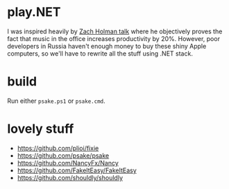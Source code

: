 play.NET
========
I was inspired heavily by [Zach Holman talk](http://vimeo.com/50679241) where he objectively proves the fact that music in the office increases productivity by 20%. However, poor developers in Russia haven't enough money to buy these shiny Apple computers, so we'll have to rewrite all the stuff using .NET stack.

build
=====
Run either `psake.ps1` or `psake.cmd`.

lovely stuff
============
* https://github.com/plioi/fixie
* https://github.com/psake/psake
* https://github.com/NancyFx/Nancy
* https://github.com/FakeItEasy/FakeItEasy
* https://github.com/shouldly/shouldly
